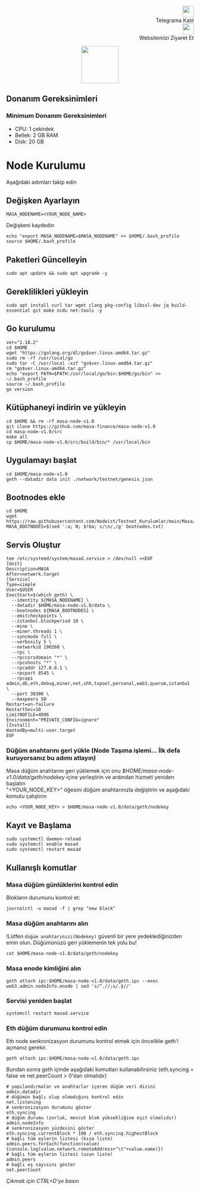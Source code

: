 <p style="font-size:14px" align="right">
 <a href="https://t.me/nodeistt" target="_blank"><img src="https://github.com/Nodeist/Testnet_Kurulumlar/blob/fee87fe32609c1704206721b9fb16e4c5de75a96/telegramlogo.png" width="30"/></a><br>Telegrama Katıl<br>
<a href="https://nodeist.site/" target="_blank"><img src="https://raw.githubusercontent.com/Nodeist/Testnet_Kurulumlar/main/logo.png" width="30"/></a><br> Websitemizi Ziyaret Et 
</p>

<p align="center">
  <img height="100" height="auto" src="https://raw.githubusercontent.com/nnooddeeiisstt/Testnet_Kurulumlar/main/Masa/logo.png">
</p>


## Donanım Gereksinimleri
### Minimum Donanım Gereksinimleri
- CPU: 1 çekirdek
- Bellek: 2 GB RAM
- Disk: 20 GB


# Node Kurulumu
Aşağıdaki adımları takip edin 

## Değişken Ayarlayın
```
MASA_NODENAME=<YOUR_NODE_NAME>
```

Değişkeni kaydedin
```
echo "export MASA_NODENAME=$MASA_NODENAME" >> $HOME/.bash_profile
source $HOME/.bash_profile
```

## Paketleri Güncelleyin
```
sudo apt update && sudo apt upgrade -y
```

## Gereklilikleri yükleyin
```
sudo apt install curl tar wget clang pkg-config libssl-dev jq build-essential git make ncdu net-tools -y
```

## Go kurulumu
```
ver="1.18.2"
cd $HOME
wget "https://golang.org/dl/go$ver.linux-amd64.tar.gz"
sudo rm -rf /usr/local/go
sudo tar -C /usr/local -xzf "go$ver.linux-amd64.tar.gz"
rm "go$ver.linux-amd64.tar.gz"
echo "export PATH=$PATH:/usr/local/go/bin:$HOME/go/bin" >> ~/.bash_profile
source ~/.bash_profile
go version
```

## Kütüphaneyi indirin ve yükleyin
```
cd $HOME && rm -rf masa-node-v1.0
git clone https://github.com/masa-finance/masa-node-v1.0
cd masa-node-v1.0/src
make all
cp $HOME/masa-node-v1.0/src/build/bin/* /usr/local/bin
```

## Uygulamayı başlat
```
cd $HOME/masa-node-v1.0
geth --datadir data init ./network/testnet/genesis.json
```

## Bootnodes ekle
```
cd $HOME
wget https://raw.githubusercontent.com/Nodeist/Testnet_Kurulumlar/main/Masa/bootnodes.txt
MASA_BOOTNODES=$(sed ':a; N; $!ba; s/\n/,/g' bootnodes.txt)
```

## Servis Oluştur
```
tee /etc/systemd/system/masad.service > /dev/null <<EOF
[Unit]
Description=MASA
After=network.target
[Service]
Type=simple
User=$USER
ExecStart=$(which geth) \
  --identity ${MASA_NODENAME} \
  --datadir $HOME/masa-node-v1.0/data \
  --bootnodes ${MASA_BOOTNODES} \
  --emitcheckpoints \
  --istanbul.blockperiod 10 \
  --mine \
  --miner.threads 1 \
  --syncmode full \
  --verbosity 5 \
  --networkid 190260 \
  --rpc \
  --rpccorsdomain "*" \
  --rpcvhosts "*" \
  --rpcaddr 127.0.0.1 \
  --rpcport 8545 \
  --rpcapi admin,db,eth,debug,miner,net,shh,txpool,personal,web3,quorum,istanbul \
  --port 30300 \
  --maxpeers 50
Restart=on-failure
RestartSec=10
LimitNOFILE=4096
Environment="PRIVATE_CONFIG=ignore"
[Install]
WantedBy=multi-user.target
EOF
```


### Düğüm anahtarını geri yükle (Node Taşıma işlemi... İlk defa kuruyorsanız bu adımı atlayın)
Masa düğüm anahtarını geri yüklemek için onu _$HOME/masa-node-v1.0/data/geth/nodekey_ içine yerleştirin ve ardından hizmeti yeniden başlatın\
"<YOUR_NODE_KEY>" öğesini düğüm anahtarınızla değiştirin ve aşağıdaki komutu çalıştırın
```
echo <YOUR_NODE_KEY> > $HOME/masa-node-v1.0/data/geth/nodekey
```

## Kayıt ve Başlama
```
sudo systemctl daemon-reload
sudo systemctl enable masad
sudo systemctl restart masad
```


## Kullanışlı komutlar

### Masa düğüm günlüklerini kontrol edin
Blokların durumunu kontrol et:
```
journalctl -u masad -f | grep "new block"
```

### Masa düğüm anahtarını alın
!Lütfen `düğüm anahtarınızı(Nodekey)` güvenli bir yere yedeklediğinizden emin olun. Düğümünüzü geri yüklemenin tek yolu bu!
```
cat $HOME/masa-node-v1.0/data/geth/nodekey
```

### Masa enode kimliğini alın
```
geth attach ipc:$HOME/masa-node-v1.0/data/geth.ipc --exec web3.admin.nodeInfo.enode | sed 's/^.//;s/.$//'
```

### Servisi yeniden başlat
```
systemctl restart masad.service
```

### Eth düğüm durumunu kontrol edin
Eth node senkronizasyon durumunu kontrol etmek için öncelikle geth'i açmanız gerekir.
```
geth attach ipc:$HOME/masa-node-v1.0/data/geth.ipc
```

Bundan sonra geth içinde aşağıdaki komutları kullanabilirsiniz (eth.syncing = false ve net.peerCount > 0'dan olmalıdır)
```
# yapılandırmalar ve anahtarlar içeren düğüm veri dizini
admin.datadir
# düğümün bağlı olup olmadığını kontrol edin
net.listening
# senkronizasyon durumunu göster
eth.syncing
# düğüm durumu (zorluk, mevcut blok yüksekliğine eşit olmalıdır)
admin.nodeInfo
# senkronizasyon yüzdesini göster
eth.syncing.currentBlock * 100 / eth.syncing.highestBlock
# bağlı tüm eşlerin listesi (kısa liste)
admin.peers.forEach(function(value){console.log(value.network.remoteAddress+"\t"+value.name)})
# bağlı tüm eşlerin listesi (uzun liste)
admin.peers
# bağlı eş sayısını göster
net.peerCount
```

_Çıkmak için CTRL+D'ye basın_

